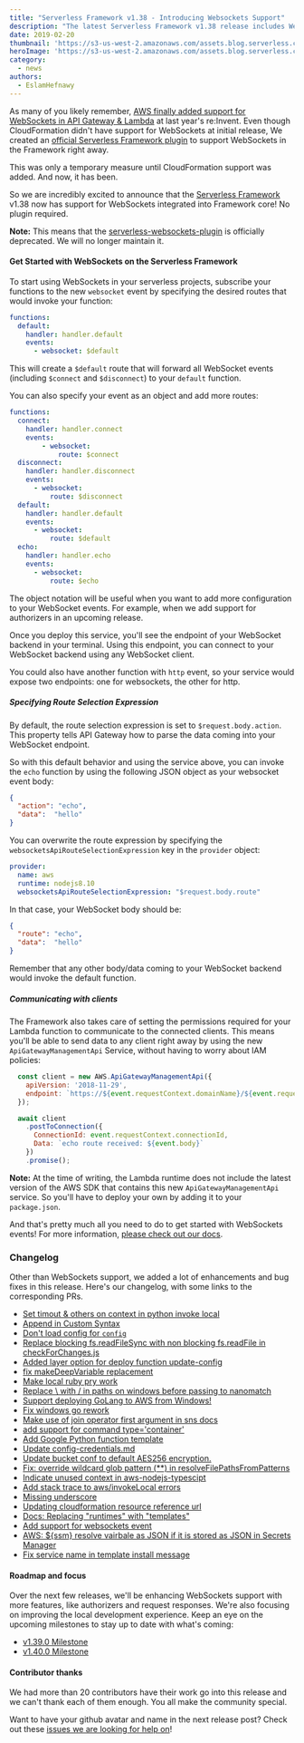 ```yaml
---
title: "Serverless Framework v1.38 - Introducing Websockets Support"
description: "The latest Serverless Framework v1.38 release includes WebSockets support!"
date: 2019-02-20
thumbnail: 'https://s3-us-west-2.amazonaws.com/assets.blog.serverless.com/framework-updates/framework-v138-thumb.png'
heroImage: 'https://s3-us-west-2.amazonaws.com/assets.blog.serverless.com/framework-updates/framework-v138-header.png'
category:
  - news
authors:
  - EslamHefnawy
---
```


As many of you likely remember, [AWS finally added support for WebSockets in API Gateway & Lambda](https://serverless.com/blog/reinvent-2018-serverless-announcements#websocket-support-for-aws-lambda) at last year's re:Invent. Even though CloudFormation didn't have support for WebSockets at initial release, We created an [official Serverless Framework plugin](https://github.com/serverless/serverless-websockets-plugin) to support WebSockets in the Framework right away.

This was only a temporary measure until CloudFormation support was added. And now, it has been.

So we are incredibly excited to announce that the [Serverless Framework](https://serverless.com/framework/) v1.38 now has support for WebSockets integrated into Framework core! No plugin required.

**Note:** This means that the [serverless-websockets-plugin](https://github.com/serverless/serverless-websockets-plugin) is officially deprecated. We will no longer maintain it.

#### Get Started with WebSockets on the Serverless Framework

To start using WebSockets in your serverless projects, subscribe your functions to the new `websocket` event by specifying the desired routes that would invoke your function: 

```yml
functions:
  default:
    handler: handler.default
    events:
      - websocket: $default
```

This will create a `$default` route that will forward all WebSocket events (including `$connect` and `$disconnect`) to your `default` function.

You can also specify your event as an object and add more routes:


```yml
functions:
  connect:
    handler: handler.connect
    events:
        - websocket:
            route: $connect
  disconnect:
    handler: handler.disconnect
    events:
      - websocket:
          route: $disconnect
  default:
    handler: handler.default
    events:
      - websocket:
          route: $default
  echo:
    handler: handler.echo
    events:
      - websocket:
          route: $echo

```

The object notation will be useful when you want to add more configuration to your WebSocket events. For example, when we add support for authorizers in an upcoming release.

Once you deploy this service, you'll see the endpoint of your WebSocket backend in your terminal. Using this endpoint, you can connect to your WebSocket backend using any WebSocket client.

You could also have another function with `http` event, so your service would expose two endpoints: one for websockets, the other for http.

##### Specifying Route Selection Expression

By default, the route selection expression is set to `$request.body.action`. This property tells API Gateway how to parse the data coming into your WebSocket endpoint.

So with this default behavior and using the service above, you can invoke the `echo` function by using the following JSON object as your websocket event body: 

```json
{
  "action": "echo",
  "data":  "hello"
}
```
 
You can overwrite the route expression by specifying the `websocketsApiRouteSelectionExpression` key in the `provider` object:

```yml
provider:
  name: aws
  runtime: nodejs8.10
  websocketsApiRouteSelectionExpression: "$request.body.route"
```

In that case, your WebSocket body should be:

```json
{
  "route": "echo",
  "data":  "hello"
}
```

Remember that any other body/data coming to your WebSocket backend would invoke the default function.

##### Communicating with clients

The Framework also takes care of setting the permissions required for your Lambda function to communicate to the connected clients. This means you'll be able to send data to any client right away by using the new `ApiGatewayManagementApi` Service, without having to worry about IAM policies:

```js
  const client = new AWS.ApiGatewayManagementApi({
    apiVersion: '2018-11-29',
    endpoint: `https://${event.requestContext.domainName}/${event.requestContext.stage}`
  });

  await client
    .postToConnection({
      ConnectionId: event.requestContext.connectionId,
      Data: `echo route received: ${event.body}`
    })
    .promise();
```

**Note:** At the time of writing, the Lambda runtime does not include the latest version of the AWS SDK that contains this new `ApiGatewayManagementApi` service. So you'll have to deploy your own by adding it to your `package.json`.

And that's pretty much all you need to do to get started with WebSockets events! For more information, [please check out our docs](https://serverless.com/framework/docs/providers/aws/events/websocket/).


### Changelog

Other than WebSockets support, we added a lot of enhancements and bug fixes in this release. Here's our changelog, with some links to the corresponding PRs.

 - [Set timout & others on context in python invoke local](https://github.com/serverless/serverless/pull/5796)
 - [Append in Custom Syntax](https://github.com/serverless/serverless/pull/5799)
 - [Don't load config for `config`](https://github.com/serverless/serverless/pull/5798)
 - [Replace blocking fs.readFileSync with non blocking fs.readFile in checkForChanges.js](https://github.com/serverless/serverless/pull/5791)
 - [Added layer option for deploy function update-config](https://github.com/serverless/serverless/pull/5787)
 - [fix makeDeepVariable replacement](https://github.com/serverless/serverless/pull/5809)
 - [Make local ruby pry work](https://github.com/serverless/serverless/pull/5718)
 - [Replace \ with / in paths on windows before passing to nanomatch](https://github.com/serverless/serverless/pull/5808)
 - [Support deploying GoLang to AWS from Windows!](https://github.com/serverless/serverless/pull/5813)
 - [Fix windows go rework](https://github.com/serverless/serverless/pull/5816)
 - [Make use of join operator first argument in sns docs](https://github.com/serverless/serverless/pull/5826)
 - [add support for command type='container'](https://github.com/serverless/serverless/pull/5821)
 - [Add Google Python function template](https://github.com/serverless/serverless/pull/5819)
 - [Update config-credentials.md](https://github.com/serverless/serverless/pull/5827)
 - [Update bucket conf to default AES256 encryption.](https://github.com/serverless/serverless/pull/5800)
 - [Fix: override wildcard glob pattern (**) in resolveFilePathsFromPatterns](https://github.com/serverless/serverless/pull/5825)
 - [Indicate unused context in aws-nodejs-typescipt](https://github.com/serverless/serverless/pull/5832)
 - [Add stack trace to aws/invokeLocal errors](https://github.com/serverless/serverless/pull/5835)
 - [Missing underscore](https://github.com/serverless/serverless/pull/5836)
 - [Updating cloudformation resource reference url](https://github.com/serverless/serverless/pull/5690)
 - [Docs: Replacing "runtimes" with "templates"](https://github.com/serverless/serverless/pull/5843)
 - [Add support for websockets event](https://github.com/serverless/serverless/pull/5824)
 - [AWS: ${ssm} resolve vairbale as JSON if it is stored as JSON in Secrets Manager](https://github.com/serverless/serverless/pull/5842)
 - [Fix service name in template install message](https://github.com/serverless/serverless/pull/5839)

#### Roadmap and focus

Over the next few releases, we'll be enhancing WebSockets support with more features, like authorizers and request responses. We're also focusing on improving the local development experience. Keep an eye on the upcoming milestones to stay up to date with what's coming:

- [v1.39.0 Milestone](https://github.com/serverless/serverless/milestone/61)
- [v1.40.0 Milestone](https://github.com/serverless/serverless/milestone/62)

#### Contributor thanks

We had more than 20 contributors have their work go into this release and we can't thank each of them enough. You all make the community special.

Want to have your github avatar and name in the next release post? Check out these [issues we are looking for help on](https://github.com/serverless/serverless/issues?q=is%3Aopen+is%3Aissue+label%3A%22help+wanted%22)!

